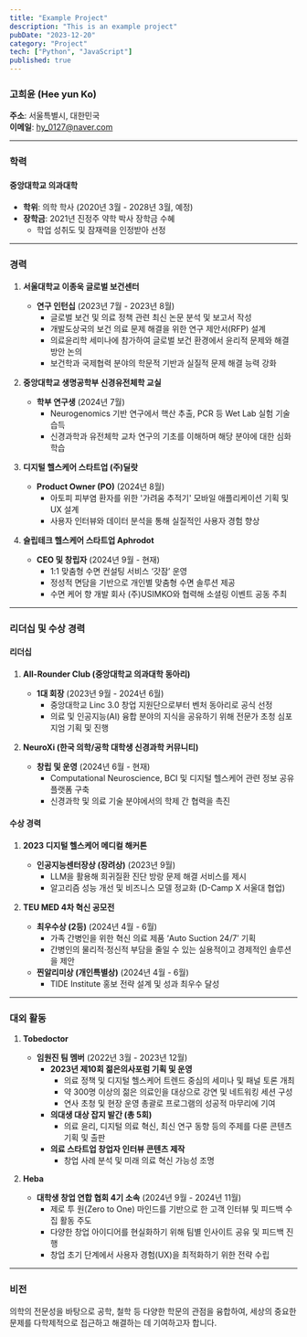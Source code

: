 ```yaml
---
title: "Example Project"
description: "This is an example project"
pubDate: "2023-12-20"
category: "Project"
tech: ["Python", "JavaScript"]
published: true
---
```



### **고희윤 (Hee yun Ko)**

**주소**: 서울특별시, 대한민국  
**이메일**: [hy_0127@naver.com](mailto:hy_0127@naver.com)

---

### **학력**

#### 중앙대학교 의과대학

- **학위**: 의학 학사 (2020년 3월 - 2028년 3월, 예정)
- **장학금**: 2021년 진정주 약학 박사 장학금 수혜
    - 학업 성취도 및 잠재력을 인정받아 선정

---

### **경력**

1. **서울대학교 이종욱 글로벌 보건센터**
    
    - **연구 인턴십** (2023년 7월 - 2023년 8월)
        - 글로벌 보건 및 의료 정책 관련 최신 논문 분석 및 보고서 작성
        - 개발도상국의 보건 의료 문제 해결을 위한 연구 제안서(RFP) 설계
        - 의료윤리학 세미나에 참가하여 글로벌 보건 환경에서 윤리적 문제와 해결 방안 논의
        - 보건학과 국제협력 분야의 학문적 기반과 실질적 문제 해결 능력 강화
2. **중앙대학교 생명공학부 신경유전체학 교실**
    
    - **학부 연구생** (2024년 7월)
        - Neurogenomics 기반 연구에서 핵산 추출, PCR 등 Wet Lab 실험 기술 습득
        - 신경과학과 유전체학 교차 연구의 기초를 이해하며 해당 분야에 대한 심화 학습
3. **디지털 헬스케어 스타트업 (주)딜랏**
    
    - **Product Owner (PO)** (2024년 8월)
        - 아토피 피부염 환자를 위한 '가려움 추적기' 모바일 애플리케이션 기획 및 UX 설계
        - 사용자 인터뷰와 데이터 분석을 통해 실질적인 사용자 경험 향상
4. **슬립테크 헬스케어 스타트업 Aphrodot**
    
    - **CEO 및 창립자** (2024년 9월 - 현재)
        - 1:1 맞춤형 수면 컨설팅 서비스 ‘갓잠’ 운영
        - 정성적 면담을 기반으로 개인별 맞춤형 수면 솔루션 제공
        - 수면 케어 향 개발 회사 (주)USIMKO와 협력해 소셜링 이벤트 공동 주최

---

### **리더십 및 수상 경력**

#### 리더십

1. **All-Rounder Club (중앙대학교 의과대학 동아리)**
    
    - **1대 회장** (2023년 9월 - 2024년 6월)
        - 중앙대학교 Linc 3.0 창업 지원단으로부터 벤처 동아리로 공식 선정
        - 의료 및 인공지능(AI) 융합 분야의 지식을 공유하기 위해 전문가 초청 심포지엄 기획 및 진행
2. **NeuroXi (한국 의학/공학 대학생 신경과학 커뮤니티)**
    
    - **창립 및 운영** (2024년 6월 - 현재)
        - Computational Neuroscience, BCI 및 디지털 헬스케어 관련 정보 공유 플랫폼 구축
        - 신경과학 및 의료 기술 분야에서의 학제 간 협력을 촉진

#### 수상 경력

1. **2023 디지털 헬스케어 메디컬 해커톤**
    
    - **인공지능센터장상 (장려상)** (2023년 9월)
        - LLM을 활용해 희귀질환 진단 방랑 문제 해결 서비스를 제시
        - 알고리즘 성능 개선 및 비즈니스 모델 정교화 (D-Camp X 서울대 협업)
2. **TEU MED 4차 혁신 공모전**
    
    - **최우수상 (2등)** (2024년 4월 - 6월)
        - 가족 간병인을 위한 혁신 의료 제품 ‘Auto Suction 24/7’ 기획
        - 간병인의 물리적·정신적 부담을 줄일 수 있는 실용적이고 경제적인 솔루션을 제안
    - **찐알리미상 (개인특별상)** (2024년 4월 - 6월)
        - TIDE Institute 홍보 전략 설계 및 성과 최우수 달성

---

### **대외 활동**

1. **Tobedoctor**
    
    - **임원진 팀 멤버** (2022년 3월 - 2023년 12월)
        - **2023년 제10회 젊은의사포럼 기획 및 운영**
            - 의료 정책 및 디지털 헬스케어 트렌드 중심의 세미나 및 패널 토론 개최
            - 약 300명 이상의 젊은 의료인을 대상으로 강연 및 네트워킹 세션 구성
            - 연사 초청 및 현장 운영 총괄로 프로그램의 성공적 마무리에 기여
        - **의대생 대상 잡지 발간 (총 5회)**
            - 의료 윤리, 디지털 의료 혁신, 최신 연구 동향 등의 주제를 다룬 콘텐츠 기획 및 출판
        - **의료 스타트업 창업자 인터뷰 콘텐츠 제작**
            - 창업 사례 분석 및 미래 의료 혁신 가능성 조명
2. **Heba**
    
    - **대학생 창업 연합 협회 4기 소속** (2024년 9월 - 2024년 11월)
        - 제로 투 원(Zero to One) 마인드를 기반으로 한 고객 인터뷰 및 피드백 수집 활동 주도
        - 다양한 창업 아이디어를 현실화하기 위해 팀별 인사이트 공유 및 피드백 진행
        - 창업 초기 단계에서 사용자 경험(UX)을 최적화하기 위한 전략 수립

---

### **비전**

의학의 전문성을 바탕으로 공학, 철학 등 다양한 학문의 관점을 융합하여, 세상의 중요한 문제를 다학제적으로 접근하고 해결하는 데 기여하고자 합니다.